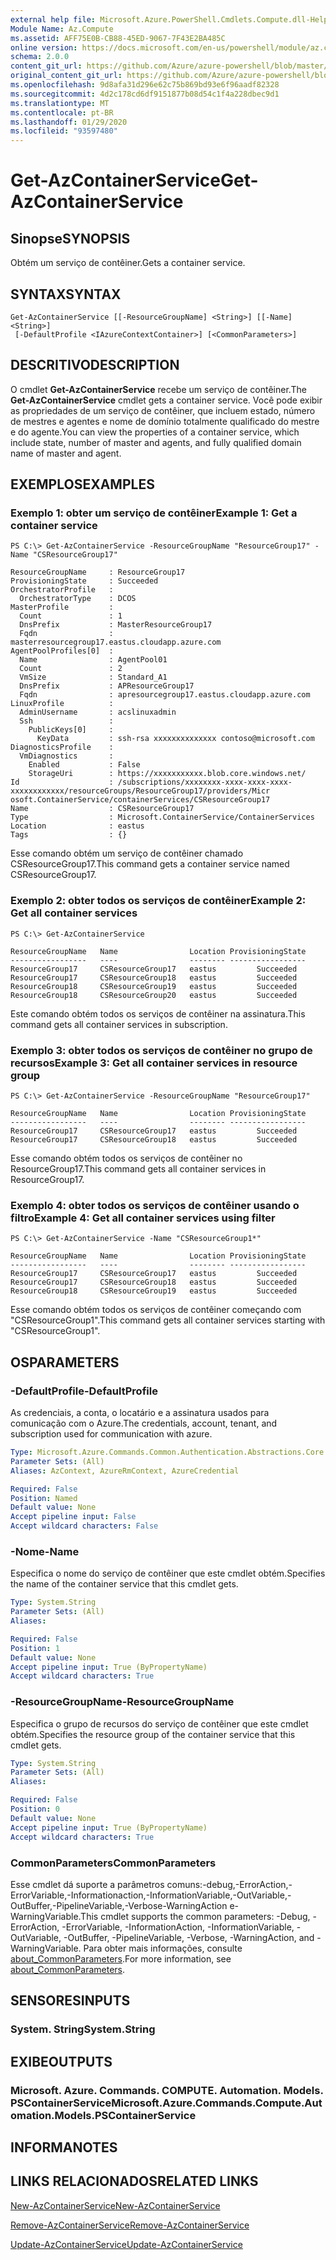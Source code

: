 ```yaml
---
external help file: Microsoft.Azure.PowerShell.Cmdlets.Compute.dll-Help.xml
Module Name: Az.Compute
ms.assetid: AFF75E0B-CB88-45ED-9067-7F43E2BA485C
online version: https://docs.microsoft.com/en-us/powershell/module/az.compute/get-azcontainerservice
schema: 2.0.0
content_git_url: https://github.com/Azure/azure-powershell/blob/master/src/Compute/Compute/help/Get-AzContainerService.md
original_content_git_url: https://github.com/Azure/azure-powershell/blob/master/src/Compute/Compute/help/Get-AzContainerService.md
ms.openlocfilehash: 9d8afa31d296e62c75b869bd93e6f96aadf82328
ms.sourcegitcommit: 4d2c178cd6df9151877b08d54c1f4a228dbec9d1
ms.translationtype: MT
ms.contentlocale: pt-BR
ms.lasthandoff: 01/29/2020
ms.locfileid: "93597480"
---
```

# <span data-ttu-id="85735-101">Get-AzContainerService</span><span class="sxs-lookup"><span data-stu-id="85735-101">Get-AzContainerService</span></span>

## <span data-ttu-id="85735-102">Sinopse</span><span class="sxs-lookup"><span data-stu-id="85735-102">SYNOPSIS</span></span>
<span data-ttu-id="85735-103">Obtém um serviço de contêiner.</span><span class="sxs-lookup"><span data-stu-id="85735-103">Gets a container service.</span></span>

## <span data-ttu-id="85735-104">SYNTAX</span><span class="sxs-lookup"><span data-stu-id="85735-104">SYNTAX</span></span>

```
Get-AzContainerService [[-ResourceGroupName] <String>] [[-Name] <String>]
 [-DefaultProfile <IAzureContextContainer>] [<CommonParameters>]
```

## <span data-ttu-id="85735-105">DESCRITIVO</span><span class="sxs-lookup"><span data-stu-id="85735-105">DESCRIPTION</span></span>
<span data-ttu-id="85735-106">O cmdlet **Get-AzContainerService** recebe um serviço de contêiner.</span><span class="sxs-lookup"><span data-stu-id="85735-106">The **Get-AzContainerService** cmdlet gets a container service.</span></span>
<span data-ttu-id="85735-107">Você pode exibir as propriedades de um serviço de contêiner, que incluem estado, número de mestres e agentes e nome de domínio totalmente qualificado do mestre e do agente.</span><span class="sxs-lookup"><span data-stu-id="85735-107">You can view the properties of a container service, which include state, number of master and agents, and fully qualified domain name of master and agent.</span></span>

## <span data-ttu-id="85735-108">EXEMPLOS</span><span class="sxs-lookup"><span data-stu-id="85735-108">EXAMPLES</span></span>

### <span data-ttu-id="85735-109">Exemplo 1: obter um serviço de contêiner</span><span class="sxs-lookup"><span data-stu-id="85735-109">Example 1: Get a container service</span></span>
```
PS C:\> Get-AzContainerService -ResourceGroupName "ResourceGroup17" -Name "CSResourceGroup17"

ResourceGroupName     : ResourceGroup17
ProvisioningState     : Succeeded
OrchestratorProfile   :
  OrchestratorType    : DCOS
MasterProfile         :
  Count               : 1
  DnsPrefix           : MasterResourceGroup17
  Fqdn                : masterresourcegroup17.eastus.cloudapp.azure.com
AgentPoolProfiles[0]  :
  Name                : AgentPool01
  Count               : 2
  VmSize              : Standard_A1
  DnsPrefix           : APResourceGroup17
  Fqdn                : apresourcegroup17.eastus.cloudapp.azure.com
LinuxProfile          :
  AdminUsername       : acslinuxadmin
  Ssh                 :
    PublicKeys[0]     :
      KeyData         : ssh-rsa xxxxxxxxxxxxxx contoso@microsoft.com
DiagnosticsProfile    :
  VmDiagnostics       :
    Enabled           : False
    StorageUri        : https://xxxxxxxxxxx.blob.core.windows.net/
Id                    : /subscriptions/xxxxxxxx-xxxx-xxxx-xxxx-xxxxxxxxxxxx/resourceGroups/ResourceGroup17/providers/Micr
osoft.ContainerService/containerServices/CSResourceGroup17
Name                  : CSResourceGroup17
Type                  : Microsoft.ContainerService/ContainerServices
Location              : eastus
Tags                  : {}
```

<span data-ttu-id="85735-110">Esse comando obtém um serviço de contêiner chamado CSResourceGroup17.</span><span class="sxs-lookup"><span data-stu-id="85735-110">This command gets a container service named CSResourceGroup17.</span></span>

### <span data-ttu-id="85735-111">Exemplo 2: obter todos os serviços de contêiner</span><span class="sxs-lookup"><span data-stu-id="85735-111">Example 2: Get all container services</span></span>
```
PS C:\> Get-AzContainerService

ResourceGroupName   Name                Location ProvisioningState
-----------------   ----                -------- -----------------
ResourceGroup17     CSResourceGroup17   eastus         Succeeded
ResourceGroup17     CSResourceGroup18   eastus         Succeeded
ResourceGroup18     CSResourceGroup19   eastus         Succeeded
ResourceGroup18     CSResourceGroup20   eastus         Succeeded
```

<span data-ttu-id="85735-112">Este comando obtém todos os serviços de contêiner na assinatura.</span><span class="sxs-lookup"><span data-stu-id="85735-112">This command gets all container services in subscription.</span></span>

### <span data-ttu-id="85735-113">Exemplo 3: obter todos os serviços de contêiner no grupo de recursos</span><span class="sxs-lookup"><span data-stu-id="85735-113">Example 3: Get all container services in resource group</span></span>
```
PS C:\> Get-AzContainerService -ResourceGroupName "ResourceGroup17"

ResourceGroupName   Name                Location ProvisioningState
-----------------   ----                -------- -----------------
ResourceGroup17     CSResourceGroup17   eastus         Succeeded
ResourceGroup17     CSResourceGroup18   eastus         Succeeded
```

<span data-ttu-id="85735-114">Esse comando obtém todos os serviços de contêiner no ResourceGroup17.</span><span class="sxs-lookup"><span data-stu-id="85735-114">This command gets all container services in ResourceGroup17.</span></span>

### <span data-ttu-id="85735-115">Exemplo 4: obter todos os serviços de contêiner usando o filtro</span><span class="sxs-lookup"><span data-stu-id="85735-115">Example 4: Get all container services using filter</span></span>
```
PS C:\> Get-AzContainerService -Name "CSResourceGroup1*"

ResourceGroupName   Name                Location ProvisioningState
-----------------   ----                -------- -----------------
ResourceGroup17     CSResourceGroup17   eastus         Succeeded
ResourceGroup17     CSResourceGroup18   eastus         Succeeded
ResourceGroup18     CSResourceGroup19   eastus         Succeeded
```

<span data-ttu-id="85735-116">Esse comando obtém todos os serviços de contêiner começando com "CSResourceGroup1".</span><span class="sxs-lookup"><span data-stu-id="85735-116">This command gets all container services starting with "CSResourceGroup1".</span></span>

## <span data-ttu-id="85735-117">OS</span><span class="sxs-lookup"><span data-stu-id="85735-117">PARAMETERS</span></span>

### <span data-ttu-id="85735-118">-DefaultProfile</span><span class="sxs-lookup"><span data-stu-id="85735-118">-DefaultProfile</span></span>
<span data-ttu-id="85735-119">As credenciais, a conta, o locatário e a assinatura usados para comunicação com o Azure.</span><span class="sxs-lookup"><span data-stu-id="85735-119">The credentials, account, tenant, and subscription used for communication with azure.</span></span>

```yaml
Type: Microsoft.Azure.Commands.Common.Authentication.Abstractions.Core.IAzureContextContainer
Parameter Sets: (All)
Aliases: AzContext, AzureRmContext, AzureCredential

Required: False
Position: Named
Default value: None
Accept pipeline input: False
Accept wildcard characters: False
```

### <span data-ttu-id="85735-120">-Nome</span><span class="sxs-lookup"><span data-stu-id="85735-120">-Name</span></span>
<span data-ttu-id="85735-121">Especifica o nome do serviço de contêiner que este cmdlet obtém.</span><span class="sxs-lookup"><span data-stu-id="85735-121">Specifies the name of the container service that this cmdlet gets.</span></span>

```yaml
Type: System.String
Parameter Sets: (All)
Aliases:

Required: False
Position: 1
Default value: None
Accept pipeline input: True (ByPropertyName)
Accept wildcard characters: True
```

### <span data-ttu-id="85735-122">-ResourceGroupName</span><span class="sxs-lookup"><span data-stu-id="85735-122">-ResourceGroupName</span></span>
<span data-ttu-id="85735-123">Especifica o grupo de recursos do serviço de contêiner que este cmdlet obtém.</span><span class="sxs-lookup"><span data-stu-id="85735-123">Specifies the resource group of the container service that this cmdlet gets.</span></span>

```yaml
Type: System.String
Parameter Sets: (All)
Aliases:

Required: False
Position: 0
Default value: None
Accept pipeline input: True (ByPropertyName)
Accept wildcard characters: True
```

### <span data-ttu-id="85735-124">CommonParameters</span><span class="sxs-lookup"><span data-stu-id="85735-124">CommonParameters</span></span>
<span data-ttu-id="85735-125">Esse cmdlet dá suporte a parâmetros comuns:-debug,-ErrorAction,-ErrorVariable,-Informationaction,-InformationVariable,-OutVariable,-OutBuffer,-PipelineVariable,-Verbose-WarningAction e-WarningVariable.</span><span class="sxs-lookup"><span data-stu-id="85735-125">This cmdlet supports the common parameters: -Debug, -ErrorAction, -ErrorVariable, -InformationAction, -InformationVariable, -OutVariable, -OutBuffer, -PipelineVariable, -Verbose, -WarningAction, and -WarningVariable.</span></span> <span data-ttu-id="85735-126">Para obter mais informações, consulte [about_CommonParameters](https://go.microsoft.com/fwlink/?LinkID=113216).</span><span class="sxs-lookup"><span data-stu-id="85735-126">For more information, see [about_CommonParameters](https://go.microsoft.com/fwlink/?LinkID=113216).</span></span>

## <span data-ttu-id="85735-127">SENSORES</span><span class="sxs-lookup"><span data-stu-id="85735-127">INPUTS</span></span>

### <span data-ttu-id="85735-128">System. String</span><span class="sxs-lookup"><span data-stu-id="85735-128">System.String</span></span>

## <span data-ttu-id="85735-129">EXIBE</span><span class="sxs-lookup"><span data-stu-id="85735-129">OUTPUTS</span></span>

### <span data-ttu-id="85735-130">Microsoft. Azure. Commands. COMPUTE. Automation. Models. PSContainerService</span><span class="sxs-lookup"><span data-stu-id="85735-130">Microsoft.Azure.Commands.Compute.Automation.Models.PSContainerService</span></span>

## <span data-ttu-id="85735-131">INFORMA</span><span class="sxs-lookup"><span data-stu-id="85735-131">NOTES</span></span>

## <span data-ttu-id="85735-132">LINKS RELACIONADOS</span><span class="sxs-lookup"><span data-stu-id="85735-132">RELATED LINKS</span></span>

[<span data-ttu-id="85735-133">New-AzContainerService</span><span class="sxs-lookup"><span data-stu-id="85735-133">New-AzContainerService</span></span>](./New-AzContainerService.md)

[<span data-ttu-id="85735-134">Remove-AzContainerService</span><span class="sxs-lookup"><span data-stu-id="85735-134">Remove-AzContainerService</span></span>](./Remove-AzContainerService.md)

[<span data-ttu-id="85735-135">Update-AzContainerService</span><span class="sxs-lookup"><span data-stu-id="85735-135">Update-AzContainerService</span></span>](./Update-AzContainerService.md)


